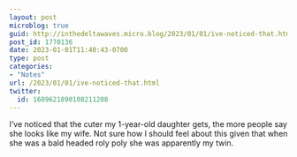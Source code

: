 ```yaml
---
layout: post
microblog: true
guid: http://inthedeltawaves.micro.blog/2023/01/01/ive-noticed-that.html
post_id: 1770136
date: 2023-01-01T11:40:43-0700
type: post
categories:
- "Notes"
url: /2023/01/01/ive-noticed-that.html
twitter:
  id: 1609621890108211208
---
```

I’ve noticed that the cuter my 1-year-old daughter gets, the more people say she looks like my wife. Not sure how I should feel about this given that when she was a bald headed roly poly she was apparently my twin. 
